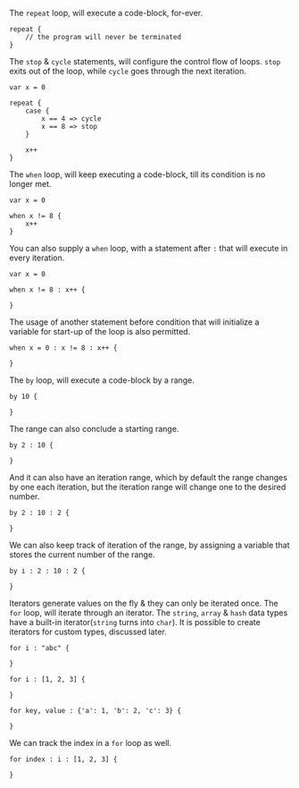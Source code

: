 The `repeat` loop, will execute a code-block, for-ever.
```
repeat {
    // the program will never be terminated
}
```
The `stop` & `cycle` statements, will configure the control flow of loops. `stop` exits out of the loop, while `cycle` goes through the next iteration.
```
var x = 0

repeat {
    case {
        x == 4 => cycle
        x == 8 => stop
    }

    x++
}
```

The `when` loop, will keep executing a code-block, till its condition is no longer met.
```
var x = 0

when x != 8 {
    x++
}
```
You can also supply a `when` loop, with a statement after `:` that will execute in every iteration.
```
var x = 0

when x != 8 : x++ {

}
```
The usage of another statement before condition that will initialize a variable for start-up of the loop is also permitted.
```
when x = 0 : x != 8 : x++ {

}
```

The `by` loop, will execute a code-block by a range.
```
by 10 {

}
```
The range can also conclude a starting range.
```
by 2 : 10 {

}
```
And it can also have an iteration range, which by default the range changes by one each iteration, but the iteration range will change one to the desired number.
```
by 2 : 10 : 2 {

}
```
We can also keep track of iteration of the range, by assigning a variable that stores the current number of the range.
```
by i : 2 : 10 : 2 {

}
```

Iterators generate values on the fly & they can only be iterated once.
The `for` loop, will iterate through an iterator. The `string`, `array` & `hash` data types have a built-in iterator(`string` turns into `char`). It is possible to create iterators for custom types, discussed later.
```
for i : "abc" {

}
```
```
for i : [1, 2, 3] {

}
```
```
for key, value : {'a': 1, 'b': 2, 'c': 3} {

}
```
We can track the index in a `for` loop as well.
```
for index : i : [1, 2, 3] {

}
```
